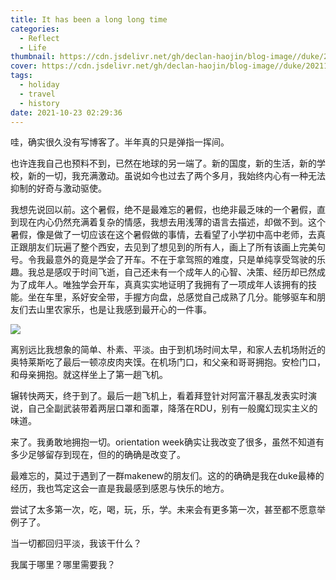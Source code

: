 ```yaml
---
title: It has been a long long time
categories:
  - Reflect
  - Life
thumbnail: https://cdn.jsdelivr.net/gh/declan-haojin/blog-image//duke/20211023025705.png
cover: https://cdn.jsdelivr.net/gh/declan-haojin/blog-image//duke/20211023025705.png
tags:
  - holiday
  - travel
  - history
date: 2021-10-23 02:29:36
---
```

 
哇，确实很久没有写博客了。半年真的只是弹指一挥间。

也许连我自己也预料不到，已然在地球的另一端了。新的国度，新的生活，新的学校，新的一切，我充满激动。虽说如今也过去了两个多月，我始终内心有一种无法抑制的好奇与激动驱使。

我想先说回以前。这个暑假，绝不是最难忘的暑假，也绝非最乏味的一个暑假，直到现在内心仍然充满着复杂的情感，我想去用浅薄的语言去描述，却做不到。这个暑假，像是做了一切应该在这个暑假做的事情，去看望了小学初中高中老师，去真正跟朋友们玩遍了整个西安，去见到了想见到的所有人，画上了所有该画上完美句号。令我最意外的竟是学会了开车。不在于拿驾照的难度，只是单纯享受驾驶的乐趣。我总是感叹于时间飞逝，自己还未有一个成年人的心智、决策、经历却已然成为了成年人。唯独学会开车，真真实实地证明了我拥有了一项成年人该拥有的技能。坐在车里，系好安全带，手握方向盘，总感觉自己成熟了几分。能够驱车和朋友们去山里农家乐，也是让我感到最开心的一件事。



![](https://cdn.jsdelivr.net/gh/declan-haojin/blog-image//duke/IMG_3945.jpg)

离别远比我想象的简单、朴素、平淡。由于到机场时间太早，和家人去机场附近的奥特莱斯吃了最后一顿凉皮肉夹馍。在机场门口，和父亲和哥哥拥抱。安检门口，和母亲拥抱。就这样坐上了第一趟飞机。

辗转快两天，终于到了。最后一趟飞机上，看着拜登针对阿富汗暴乱发表实时演说，自己全副武装带着两层口罩和面罩，降落在RDU，别有一般魔幻现实主义的味道。

来了。我勇敢地拥抱一切。orientation week确实让我改变了很多，虽然不知道有多少足够留存到现在，但的的确确是改变了。

最难忘的，莫过于遇到了一群makenew的朋友们。这的的确确是我在duke最棒的经历，我也笃定这会一直是我最感到感恩与快乐的地方。

尝试了太多第一次，吃，喝，玩，乐，学。未来会有更多第一次，甚至都不愿意举例子了。

当一切都回归平淡，我该干什么？

我属于哪里？哪里需要我？